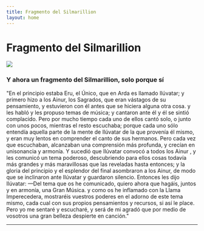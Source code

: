 ```yaml
---
title: Fragmento del Silmarillion
layout: home
---
```


# Fragmento del Silmarillion

![](https://static.wikia.nocookie.net/eldragonverde/images/5/50/Silmarils.jpg/revision/latest?cb=20130105234037&path-prefix=es)

### Y ahora un fragmento del Silmarillion, solo porque sí

"En el principio estaba Eru, el Único, que en Arda es llamado Ilúvatar; y
primero hizo a los Ainur, los Sagrados, que eran vástagos de su pensamiento, y
estuvieron con él antes que se hiciera alguna otra cosa. y les habló y les propuso
temas de música; y cantaron ante él y él se sintió complacido. Pero por mucho
tiempo cada uno de ellos cantó solo, o junto con unos pocos, mientras el resto
escuchaba; porque cada uno sólo entendía aquella parte de la mente de Ilúvatar de
la que provenía él mismo, y eran muy lentos en comprender el canto de sus
hermanos. Pero cada vez que escuchaban, alcanzaban una comprensión más
profunda, y crecían en unisonancia y armonía.
Y sucedió que Ilúvatar convocó a todos los Ainur , y les comunicó un tema
poderoso, descubriendo para ellos cosas todavía más grandes y más maravillosas
que las reveladas hasta entonces; y la gloria del principio y el esplendor del final
asombraron a los Ainur, de modo que se inclinaron ante Ilúvatar y guardaron
silencio.
Entonces les dijo Ilúvatar: —Del tema que os he comunicado, quiero ahora
que hagáis, juntos y en armonía, una Gran Música. y como os he inflamado con la
Llama Imperecedera, mostraréis vuestros poderes en el adorno de este tema
mismo, cada cual con sus propios pensamientos y recursos, si así le place. Pero yo
me sentaré y escucharé, y será de mi agradó que por medio de vosotros una gran
belleza despierte en canción."

----

[^1]: [It can take up to 10 minutes for changes to your site to publish after you push the changes to GitHub](https://docs.github.com/en/pages/setting-up-a-github-pages-site-with-jekyll/creating-a-github-pages-site-with-jekyll#creating-your-site).

[Just the Docs]: https://just-the-docs.github.io/just-the-docs/
[GitHub Pages]: https://docs.github.com/en/pages
[README]: https://github.com/just-the-docs/just-the-docs-template/blob/main/README.md
[Jekyll]: https://jekyllrb.com
[GitHub Pages / Actions workflow]: https://github.blog/changelog/2022-07-27-github-pages-custom-github-actions-workflows-beta/
[use this template]: https://github.com/just-the-docs/just-the-docs-template/generate
